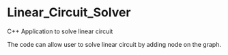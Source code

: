 Linear_Circuit_Solver
=====================

C++ Application to solve linear circuit


The code can allow user to solve linear circuit by adding node on the graph. 
